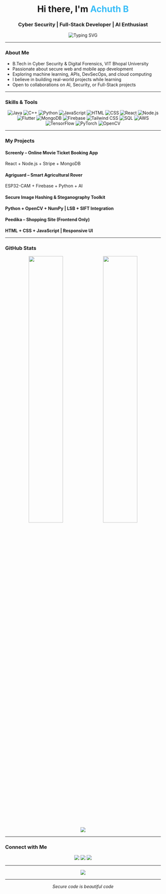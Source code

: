 <h1 align="center">Hi there, I'm <span style="color:#38BDF8">Achuth B</span></h1>
<h3 align="center">Cyber Security | Full-Stack Developer | AI Enthusiast</h3>

<p align="center">
  <img src="https://readme-typing-svg.demolab.com?font=Fira+Code&size=22&pause=1000&color=38BDF8&width=435&lines=Cyber+Security+%7C+Web+Dev+%7C+AI;B.Tech+-+VIT+Bhopal+University;Building+things+securely;Learning+and+Exploring+Everyday" alt="Typing SVG" />
</p>

---

### About Me

- B.Tech in Cyber Security & Digital Forensics, VIT Bhopal University  
- Passionate about secure web and mobile app development  
- Exploring machine learning, APIs, DevSecOps, and cloud computing  
- I believe in building real-world projects while learning  
- Open to collaborations on AI, Security, or Full-Stack projects  

---

### Skills & Tools

<div align="center">
  
  ![Java](https://img.shields.io/badge/Java-%23ED8B00.svg?logo=openjdk&logoColor=white)
  ![C++](https://img.shields.io/badge/C++-%2300599C.svg?logo=c%2B%2B&logoColor=white)
  ![Python](https://img.shields.io/badge/Python-3776AB?logo=python&logoColor=fff)
  ![JavaScript](https://img.shields.io/badge/JavaScript-F7DF1E?logo=javascript&logoColor=000)
  ![HTML](https://img.shields.io/badge/HTML-%23E34F26.svg?logo=html5&logoColor=white)
  ![CSS](https://img.shields.io/badge/CSS-1572B6?logo=css3&logoColor=fff)
  ![React](https://img.shields.io/badge/React-61DAFB?logo=react&logoColor=white)
  ![Node.js](https://img.shields.io/badge/Node.js-6DA55F?logo=node.js&logoColor=white)
  ![Flutter](https://img.shields.io/badge/Flutter-02569B?logo=flutter&logoColor=fff)
  ![MongoDB](https://img.shields.io/badge/MongoDB-green?logo=mongodb&logoColor=white)
  ![Firebase](https://img.shields.io/badge/Firebase-039BE5?logo=Firebase&logoColor=white)
  ![Tailwind CSS](https://img.shields.io/badge/Tailwind%20CSS-blue?logo=tailwindcss&logoColor=white)
  ![SQL](https://img.shields.io/badge/SQL-darkblue?logo=mysql&logoColor=white)
  ![AWS](https://img.shields.io/badge/AWS-%23FF9900.svg?logo=amazon-web-services&logoColor=white)
  ![TensorFlow](https://img.shields.io/badge/TensorFlow-orange?logo=tensorflow&logoColor=white)
  ![PyTorch](https://img.shields.io/badge/PyTorch-red?logo=pytorch&logoColor=white)
  ![OpenCV](https://img.shields.io/badge/OpenCV-blue?logo=opencv&logoColor=white)
  
</div>

---

### My Projects

#### Screenly – Online Movie Ticket Booking App  
React + Node.js + Stripe + MongoDB  

#### Agriguard – Smart Agricultural Rover  
ESP32-CAM + Firebase + Python + AI

#### Secure Image Hashing & Steganography Toolkit  
**Python + OpenCV + NumPy | LSB + SIFT Integration**  

#### Peedika – Shopping Site (Frontend Only)  
**HTML + CSS + JavaScript | Responsive UI**  

---

### GitHub Stats

<p align="center">
  <img src="https://github-readme-stats.vercel.app/api?username=achuz123&show_icons=true&theme=tokyonight&hide_border=false" width="47%" />
  <img src="https://github-readme-stats.vercel.app/api/top-langs/?username=achuz123&layout=compact&theme=tokyonight&hide_border=false" width="47%" />
</p>

<p align="center">
  <img src="https://github-profile-trophy.vercel.app/?username=achuz123&theme=tokyonight&row=1&column=4" />
</p>

---

### Connect with Me

<p align="center">
  <a href="https://linkedin.com/in/achuth-b-424328251/"><img src="https://img.shields.io/badge/LinkedIn-blue?style=for-the-badge&logo=linkedin&logoColor=white" /></a>
  <a href="mailto:achuthampi19@gmail.com"><img src="https://img.shields.io/badge/Gmail-red?style=for-the-badge&logo=gmail&logoColor=white" /></a>
  <a href="https://github.com/achuz123"><img src="https://img.shields.io/badge/GitHub-black?style=for-the-badge&logo=github&logoColor=white" /></a>
</p>

---

<p align="center">
  <img src="https://quotes-github-readme.vercel.app/api?type=horizontal&theme=merko" />
</p>

---

<p align="center"><i>Secure code is beautiful code</i></p>
